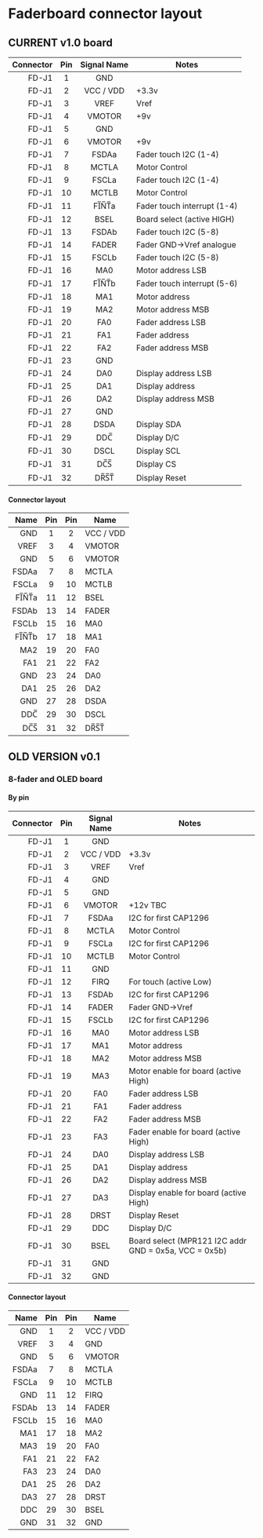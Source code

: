 # Faderboard connector layout

## CURRENT v1.0 board

|  **Connector** | **Pin** | **Signal Name** | **Notes** |
|  ------: | :------: | :------: | ------ |
|  FD-J1 | 1 | GND |  |
|  FD-J1 | 2 | VCC / VDD | +3.3v |
|  FD-J1 | 3 | VREF | Vref |
|  FD-J1 | 4 | VMOTOR | +9v |
|  FD-J1 | 5 | GND | |
|  FD-J1 | 6 | VMOTOR | +9v |
|  FD-J1 | 7 | FSDAa | Fader touch I2C (1-4) |
|  FD-J1 | 8 | MCTLA | Motor Control |
|  FD-J1 | 9 | FSCLa | Fader touch I2C (1-4) |
|  FD-J1 | 10 | MCTLB | Motor Control |
|  FD-J1 | 11 | FI̅N̅T̅a | Fader touch interrupt (1-4) |
|  FD-J1 | 12 | BSEL | Board select (active HIGH) |
|  FD-J1 | 13 | FSDAb | Fader touch I2C (5-8) |
|  FD-J1 | 14 | FADER | Fader GND->Vref analogue |
|  FD-J1 | 15 | FSCLb | Fader touch I2C (5-8) |
|  FD-J1 | 16 | MA0 | Motor address LSB |
|  FD-J1 | 17 | FI̅N̅T̅b | Fader touch interrupt (5-6) |
|  FD-J1 | 18 | MA1 | Motor address |
|  FD-J1 | 19 | MA2 | Motor address MSB |
|  FD-J1 | 20 | FA0 | Fader address LSB |
|  FD-J1 | 21 | FA1 | Fader address |
|  FD-J1 | 22 | FA2 | Fader address MSB |
|  FD-J1 | 23 | GND | |
|  FD-J1 | 24 | DA0 | Display address LSB |
|  FD-J1 | 25 | DA1 | Display address |
|  FD-J1 | 26 | DA2 | Display address MSB |
|  FD-J1 | 27 | GND | |
|  FD-J1 | 28 | DSDA | Display SDA |
|  FD-J1 | 29 | DDC̅ | Display D/C |
|  FD-J1 | 30 | DSCL | Display SCL |
|  FD-J1 | 31 | DC̅S̅ | Display CS |
|  FD-J1 | 32 | DR̅S̅T̅ | Display Reset |

#### Connector layout

|  **Name** | **Pin** | **Pin** | **Name** |
|  ------: | :------: | :------: | ------ |
|  GND | 1 | 2 | VCC / VDD |
|  VREF | 3 | 4 | VMOTOR |
|  GND | 5 | 6 | VMOTOR |
|  FSDAa | 7 | 8 | MCTLA |
|  FSCLa | 9 | 10 | MCTLB |
|  FI̅N̅T̅a | 11 | 12 | BSEL |
|  FSDAb | 13 | 14 | FADER |
|  FSCLb | 15 | 16 | MA0 |
|  FI̅N̅T̅b | 17 | 18 | MA1 |
|  MA2 | 19 | 20 | FA0 |
|  FA1 | 21 | 22 | FA2 |
|  GND | 23 | 24 | DA0 |
|  DA1 | 25 | 26 | DA2 |
|  GND | 27 | 28 | DSDA |
|  DDC̅ | 29 | 30 | DSCL |
|  DC̅S̅ | 31 | 32 | DR̅S̅T̅ |

## OLD VERSION v0.1

### 8-fader and OLED board

#### By pin

|  **Connector** | **Pin** | **Signal Name** | **Notes** |
|  ------: | :------: | :------: | ------ |
|  FD-J1 | 1 | GND |  |
|  FD-J1 | 2 | VCC / VDD | +3.3v |
|  FD-J1 | 3 | VREF | Vref |
|  FD-J1 | 4 | GND |  |
|  FD-J1 | 5 | GND |  |
|  FD-J1 | 6 | VMOTOR | +12v TBC |
|  FD-J1 | 7 | FSDAa | I2C for first CAP1296 |
|  FD-J1 | 8 | MCTLA | Motor Control |
|  FD-J1 | 9 | FSCLa | I2C for first CAP1296 |
|  FD-J1 | 10 | MCTLB | Motor Control |
|  FD-J1 | 11 | GND |  |
|  FD-J1 | 12 | FIRQ | For touch (active Low) |
|  FD-J1 | 13 | FSDAb | I2C for first CAP1296 |
|  FD-J1 | 14 | FADER | Fader GND->Vref |
|  FD-J1 | 15 | FSCLb | I2C for first CAP1296 |
|  FD-J1 | 16 | MA0 | Motor address LSB |
|  FD-J1 | 17 | MA1 | Motor address |
|  FD-J1 | 18 | MA2 | Motor address MSB |
|  FD-J1 | 19 | MA3 | Motor enable for board (active High) |
|  FD-J1 | 20 | FA0 | Fader address LSB |
|  FD-J1 | 21 | FA1 | Fader address |
|  FD-J1 | 22 | FA2 | Fader address MSB |
|  FD-J1 | 23 | FA3 | Fader enable for board (active High) |
|  FD-J1 | 24 | DA0 | Display address LSB |
|  FD-J1 | 25 | DA1 | Display address |
|  FD-J1 | 26 | DA2 | Display address MSB |
|  FD-J1 | 27 | DA3 | Display enable for board (active High) |
|  FD-J1 | 28 | DRST | Display Reset |
|  FD-J1 | 29 | DDC | Display D/C |
|  FD-J1 | 30 | BSEL | Board select (MPR121 I2C addr GND = 0x5a, VCC = 0x5b) |
|  FD-J1 | 31 | GND |  |
|  FD-J1 | 32 | GND |  |

#### Connector layout

|  **Name** | **Pin** | **Pin** | **Name** |
|  ------: | :------: | :------: | ------ |
|  GND | 1 | 2 | VCC / VDD |
|  VREF | 3 | 4 | GND |
|  GND | 5 | 6 | VMOTOR |
|  FSDAa | 7 | 8 | MCTLA |
|  FSCLa | 9 | 10 | MCTLB |
|  GND | 11 | 12 | FIRQ |
|  FSDAb | 13 | 14 | FADER |
|  FSCLb | 15 | 16 | MA0 |
|  MA1 | 17 | 18 | MA2 |
|  MA3 | 19 | 20 | FA0 |
|  FA1 | 21 | 22 | FA2 |
|  FA3 | 23 | 24 | DA0 |
|  DA1 | 25 | 26 | DA2 |
|  DA3 | 27 | 28 | DRST |
|  DDC | 29 | 30 | BSEL |
|  GND | 31 | 32 | GND |
